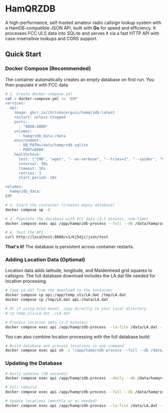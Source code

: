 # HamQRZDB

A high-performance, self-hosted amateur radio callsign lookup system with a HamDB-compatible JSON API, built with **Go** for speed and efficiency. It processes FCC ULS data into SQLite and serves it via a fast HTTP API with case-insensitive lookups and CORS support.

## Quick Start

### Docker Compose (Recommended)

The container automatically creates an empty database on first run. You then populate it with FCC data.

```bash
# 1. Create docker-compose.yml
cat > docker-compose.yml << 'EOF'
services:
  api:
    image: ghcr.io/chriskacerguis/hamqrzdb:latest
    restart: unless-stopped
    ports:
      - "8080:8080"
    volumes:
      - hamqrzdb_data:/data
    environment:
      - DB_PATH=/data/hamqrzdb.sqlite
      - PORT=8080
    healthcheck:
      test: ["CMD", "wget", "--no-verbose", "--tries=1", "--spider", "http://localhost:8080/health"]
      interval: 30s
      timeout: 10s
      retries: 3
      start_period: 10s

volumes:
  hamqrzdb_data:
EOF

# 2. Start the container (creates empty database)
docker compose up -d

# 3. Populate the database with FCC data (3-5 minutes, one-time)
docker compose exec api /app/hamqrzdb-process --full --db /data/hamqrzdb.sqlite

# 4. Test the API
curl http://localhost:8080/v1/kj5djc/json/test
```

**That's it!** The database is persistent across container restarts.

### Adding Location Data (Optional)

Location data adds latitude, longitude, and Maidenhead grid squares to callsigns. The full database download includes the LA.dat file needed for location processing.

```bash
# Copy LA.dat from the download to the container
docker compose cp api:/app/temp_uls/LA.dat /tmp/LA.dat
docker compose cp /tmp/LA.dat api:/data/LA.dat

# Or if using bind mount, copy directly to your local directory
# cp temp_uls/LA.dat ./LA.dat

# Process location data (2-3 minutes)
docker compose exec api /app/hamqrzdb-process --la-file /data/LA.dat --db /data/hamqrzdb.sqlite
```

You can also combine location processing with the full database build:

```bash
# Build database and process locations in one command
docker compose exec api sh -c "/app/hamqrzdb-process --full --db /data/hamqrzdb.sqlite && /app/hamqrzdb-process --la-file /app/temp_uls/LA.dat --db /data/hamqrzdb.sqlite"
```

### Updating the Database

```bash
# Daily updates (30 seconds)
docker compose exec api /app/hamqrzdb-process --daily --db /data/hamqrzdb.sqlite

# Full rebuild
docker compose exec api /app/hamqrzdb-process --full --db /data/hamqrzdb.sqlite

# Update locations (monthly or as needed)
docker compose exec api /app/hamqrzdb-process --la-file /data/LA.dat --db /data/hamqrzdb.sqlite
```